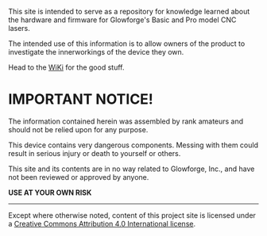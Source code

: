 This site is intended to serve as a repository for knowledge learned about the hardware and firmware for Glowforge's Basic and Pro model CNC lasers.  
  
The intended use of this information is to allow owners of the product to investigate the innerworkings of the device they own.
  
Head to the [WiKi](https://github.com/ScottW514/GF-Hardware/wiki) for the good stuff.
  
# IMPORTANT NOTICE!  

The information contained herein was assembled by rank amateurs and should not be relied upon for any purpose.  

This device contains very dangerous components. Messing with them could result in serious injury or death to yourself or others.  

This site and its contents are in no way related to Glowforge, Inc., and have not been reviewed or approved by anyone.  
  
**USE AT YOUR OWN RISK**  

***

Except where otherwise noted, content of this project site is licensed under a [Creative Commons Attribution 4.0 International license](https://creativecommons.org/licenses/by/4.0/).
